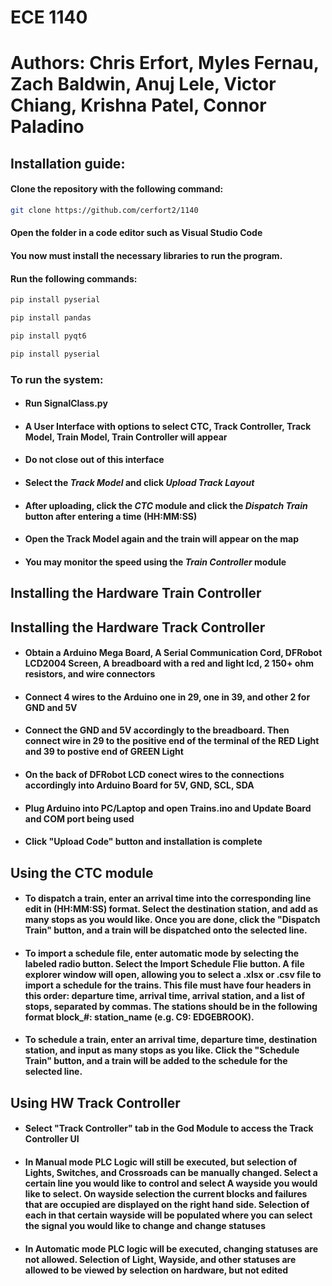 # ECE 1140 
# Authors: Chris Erfort, Myles Fernau, Zach Baldwin, Anuj Lele, Victor Chiang, Krishna Patel, Connor Paladino


## Installation guide:


#### Clone the repository with the following command:
```bash
git clone https://github.com/cerfort2/1140
```

#### Open the folder in a code editor such as Visual Studio Code

#### You now must install the necessary libraries to run the program.
#### Run the following commands:

```bash
pip install pyserial
```
```bash
pip install pandas
```
```bash
pip install pyqt6
```
```bash
pip install pyserial
```

### To run the system:
- #### Run SignalClass.py
- #### A User Interface with options to select CTC, Track Controller, Track Model, Train Model, Train Controller will appear
- #### Do not close out of this interface
- #### Select the *Track Model* and click *Upload Track Layout*
- #### After uploading, click the *CTC* module and click the *Dispatch Train* button after entering a time (HH:MM:SS)
- #### Open the Track Model again and the train will appear on the map
- #### You may monitor the speed using the *Train Controller* module

## Installing the Hardware Train Controller

## Installing the Hardware Track Controller
- #### Obtain a Arduino Mega Board, A Serial Communication Cord, DFRobot LCD2004 Screen, A breadboard with a red and light lcd, 2 150+ ohm resistors, and wire connectors
- #### Connect 4 wires to the Arduino one in 29, one in 39, and other 2 for GND and 5V
- #### Connect the GND and 5V accordingly to the breadboard. Then connect wire in 29 to the positive end of the terminal of the RED Light and 39 to postive end of GREEN Light
- #### On the back of DFRobot LCD conect wires to the connections accordingly into Arduino Board for 5V, GND, SCL, SDA
- #### Plug Arduino into PC/Laptop and open Trains.ino and Update Board and COM port being used
- #### Click "Upload Code" button and installation is complete

## Using the CTC module
- #### To dispatch a train, enter an arrival time into the corresponding line edit in (HH:MM:SS) format. Select the destination station, and add as many stops as you would like. Once you are done, click the "Dispatch Train" button, and a train will be dispatched onto the selected line.
- #### To import a schedule file, enter automatic mode by selecting the labeled radio button. Select the Import Schedule Flie button. A file explorer window will open, allowing you to select a .xlsx or .csv file to import a schedule for the trains. This file must have four headers in this order: departure time, arrival time, arrival station, and a list of stops, separated by commas. The stations should be in the following format block_#: station_name (e.g. C9: EDGEBROOK).
- #### To schedule a train, enter an arrival time, departure time, destination station, and input as many stops as you like. Click the "Schedule Train" button, and a train will be added to the schedule for the selected line.

## Using HW Track Controller
- #### Select "Track Controller" tab in the God Module to access the Track Controller UI
- #### In Manual mode PLC Logic will still be executed, but selection of Lights, Switches, and Crossroads can be manually changed. Select a certain line you would like to control and select A wayside you would like to select. On wayside selection the current blocks and failures that are occupied are displayed on the right hand side. Selection of each in that certain wayside will be populated where you can select the signal you would like to change and change statuses
- #### In Automatic mode PLC logic will be executed, changing statuses are not allowed. Selection of Light, Wayside, and other statuses are allowed to be viewed by selection on hardware, but not edited

